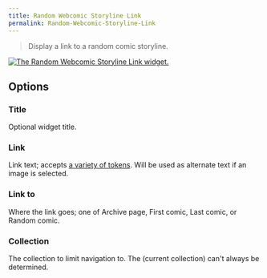 ```yaml
---
title: Random Webcomic Storyline Link
permalink: Random-Webcomic-Storyline-Link
---
```


> Display a link to a random comic storyline.

[![The Random Webcomic Storyline Link widget.](srv/Random-Webcomic-Storyline-Link.png)](srv/Random-Webcomic-Storyline-Link.png)

## Options

### Title
Optional widget title.

### Link
Link text; accepts
[a variety of tokens](get_webcomic_term_link_tokens). Will be used as
alternate text if an image is selected.

### Link to
Where the link goes; one of Archive page, First comic, Last
comic, or Random comic.

### Collection
The collection to limit navigation to. The (current
collection) can't always be determined.
